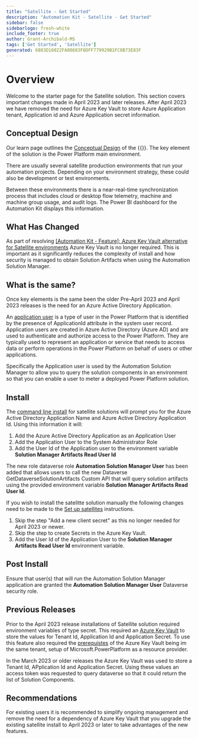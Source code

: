 ```yaml
---
title: "Satellite - Get Started"
description: "Automation Kit - Satellite - Get Started"
sidebar: false
sidebarlogo: fresh-white
include_footer: true
author: Grant-Archibald-MS
tags: ['Get Started', 'Satellite']
generated: 6883D16022FA80683F6DFF779929B1FC8B73E83F
---
```


# Overview

Welcome to the starter page for the Satellite solution. This section covers important changes made in April 2023 and later releases. After April 2023 we have removed the need for Azure Key Vault to store Azure Application tenant, Application id and Azure Application secret information.

## Conceptual Design

Our learn page outlines the [Conceptual Design](https://learn.microsoft.com/power-automate/guidance/automation-kit/overview/introduction#conceptual-design) of the {{<product-name>}}. The key element of the solution is the Power Platform main environment.

There are usually several satellite production environments that run your automation projects. Depending on your environment strategy, these could also be development or test environments.

Between these environments there is a near-real-time synchronization process that includes cloud or desktop flow telemetry, machine and machine group usage, and audit logs. The Power BI dashboard for the Automation Kit displays this information.

## What Has Changed

As part of resolving [[Automation Kit - Feature]: Azure Key Vault alternative for Satellite environments](https://github.com/microsoft/powercat-automation-kit/issues/84) Azure Key Vault is no longer required. This is important as it significantly reduces the complexity of install and how security is managed to obtain Solution Artifacts when using the Automation Solution Manager.

## What is the same?

Once key elements is the same been the older Pre-April 2023 and April 2023 releases is the need for an Azure Active Directory Application.

An [application user](https://learn.microsoft.com/power-platform/admin/manage-application-users) is a type of user in the Power Platform that is identified by the presence of ApplicationId attribute in the system user record. Application users are created in Azure Active Directory (Azure AD) and are used to authenticate and authorize access to the Power Platform. They are typically used to represent an application or service that needs to access data or perform operations in the Power Platform on behalf of users or other applications.

Specifically the Application user is used by the Automation Solution Manager to allow you to query the solution components in an environment so that you can enable a user to meter a deployed Power Platform solution.

## Install

The [command line install](/en-gb/get-started/install) for satellite solutions will prompt you for the Azure Active Directory Application Name and Azure Active Directory Application Id. Using this information it will:

1. Add the Azure Active Directory Application as an Application User
1. Add the Application User to the System Administrator Role
1. Add the User Id of the Application user to the environment variable **Solution Manager Artifacts Read User Id**

The new role dataverse role **Automation Solution Manager User** has been added that allows users to call the new Dataverse GetDataverseSolutionArtifacts Custom API that will query solution artifacts using the provided environment variable **Solution Manager Artifacts Read User Id**.

If you wish to install the satelitte solution manually the following changes need to be made to the [Set up satellites](https://learn.microsoft.com/en-us/power-automate/guidance/automation-kit/setup/satellite) instructions.

1. Skip the step "Add a new client secret" as this no longer needed for April 2023 or newer.
1. Skip the step to create Secrets in the Azure Key Vault.
1. Add the User Id of the Application User to the **Solution Manager Artifacts Read User Id** environment variable.

## Post Install

Ensure that user(s) that will run the Automation Solution Manager application are granted the **Automation Solution Manager User** Dataverse security role.

## Previous Releases

Prior to the April 2023 release installations of Satellite solution required environment variables of type secret. This required an [Azure Key Vault](https://learn.microsoft.com/power-apps/maker/data-platform/environmentvariables#use-azure-key-vault-secrets-preview) to store the values for Tenant Id, Application Id and Application Secret. To use this feature also required the [prerequistes](https://learn.microsoft.com/en-us/power-apps/maker/data-platform/environmentvariables#prerequisites) of the Azure Key Vault being im the same tenant, setup of Microsoft.PowerPlatform as a resource provider.

In the March 2023 or older releases the Azure Key Vault was used to store a Tenant Id, APplication Id and Application Secret. Using these values an access token was requested to query dataverse so that it could return the list of Solution Components.

## Recommendations

For existing users it is recommended to simplify ongoing management and remove the need for a dependency of Azure Key Vault that you upgrade the existing satellite install to April 2023 or later to take advantages of the new features.
